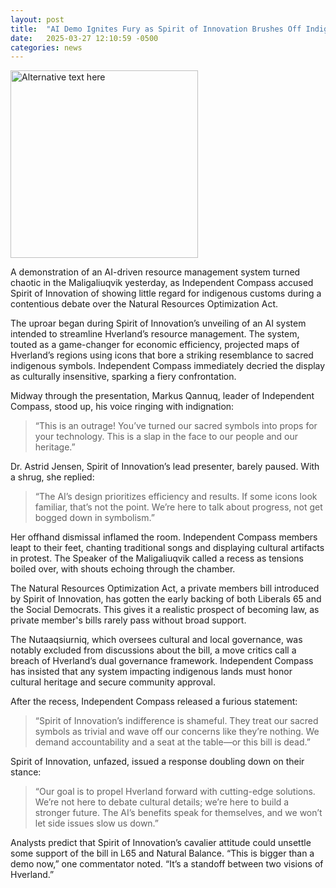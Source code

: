 ```yaml
---
layout: post
title:  "AI Demo Ignites Fury as Spirit of Innovation Brushes Off Indigenous Concerns"
date:   2025-03-27 12:10:59 -0500
categories: news
---
```


<img src="https://myndir.ruv.is/eyJidWNrZXQiOiAicnV2LXByb2QtcnV2aXMtcHVibGljIiwgImtleSI6ICJtZWRpYS9wdWJsaWMvb3JpZ2luYWxfaW1hZ2VzL2ZyXzIwMjIxMjA2XzE4OTk3Ny5qcGciLCAiZWRpdHMiOiB7InRvRm9ybWF0IjogIndlYnAiLCAid2VicCI6IHsicXVhbGl0eSI6IDYwfSwgInJlc2l6ZSI6IHsid2lkdGgiOiAiMjQwMCIsICJmaXQiOiAiaW5zaWRlIiwgImhlaWdodCI6ICIxODAwIn19fQ==" height=300 alt="Alternative text here">

A demonstration of an AI-driven resource management system turned chaotic in the Maligaliuqvik yesterday, as Independent Compass accused Spirit of Innovation of showing little regard for indigenous customs during a contentious debate over the Natural Resources Optimization Act.

The uproar began during Spirit of Innovation’s unveiling of an AI system intended to streamline Hverland’s resource management. The system, touted as a game-changer for economic efficiency, projected maps of Hverland’s regions using icons that bore a striking resemblance to sacred indigenous symbols. Independent Compass immediately decried the display as culturally insensitive, sparking a fiery confrontation.

Midway through the presentation, Markus Qannuq, leader of Independent Compass, stood up, his voice ringing with indignation:  
> “This is an outrage! You’ve turned our sacred symbols into props for your technology. This is a slap in the face to our people and our heritage.”

Dr. Astrid Jensen, Spirit of Innovation’s lead presenter, barely paused. With a shrug, she replied:  
> “The AI’s design prioritizes efficiency and results. If some icons look familiar, that’s not the point. We’re here to talk about progress, not get bogged down in symbolism.”

Her offhand dismissal inflamed the room. Independent Compass members leapt to their feet, chanting traditional songs and displaying cultural artifacts in protest. The Speaker of the Maligaliuqvik called a recess as tensions boiled over, with shouts echoing through the chamber.

The Natural Resources Optimization Act, a private members bill introduced by Spirit of Innovation, has gotten the early backing of both Liberals 65 and the Social Democrats. This gives it a realistic prospect of becoming law, as private member's bills rarely pass without broad support.

The Nutaaqsiurniq, which oversees cultural and local governance, was notably excluded from discussions about the bill, a move critics call a breach of Hverland’s dual governance framework. Independent Compass has insisted that any system impacting indigenous lands must honor cultural heritage and secure community approval.

After the recess, Independent Compass released a furious statement:  
> “Spirit of Innovation’s indifference is shameful. They treat our sacred symbols as trivial and wave off our concerns like they’re nothing. We demand accountability and a seat at the table—or this bill is dead.”

Spirit of Innovation, unfazed, issued a response doubling down on their stance:  
> “Our goal is to propel Hverland forward with cutting-edge solutions. We’re not here to debate cultural details; we’re here to build a stronger future. The AI’s benefits speak for themselves, and we won’t let side issues slow us down.”

Analysts predict that Spirit of Innovation’s cavalier attitude could unsettle some support of the bill in L65 and Natural Balance. “This is bigger than a demo now,” one commentator noted. “It’s a standoff between two visions of Hverland.”